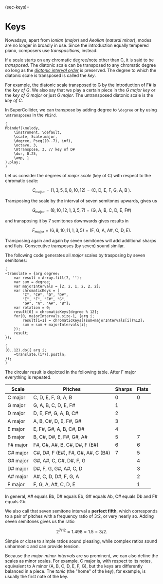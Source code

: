 (sec-keys)=
# Keys

Nowadays, apart from *Ionian* (*major*) and *Aeolian* (*natural minor*), modes are no longer in broadly in use.
Since the introduction equally tempered piano, composers use *transpositions*, instead.

If a scale starts on any chromatic degree/note other than C, it is said to be *transposed*.
The diatonic scale can be transposed to any chromatic degree so long as the *[diatonic interval order](sec-diatonic-scale)* is preserved.
The degree to which the diatonic scale is transposed is called the *key*.

For example, the diatonic scale transposed to G by the introduction of F# is the *key of G*.
We also say that we play a certain piece in the *G major key* or the *key of G major* or just *G major*.
The untransposed diatonic scale is the *key of C*.

In SuperCollider, we can transpose by adding degree to ``\degree`` or by using ``\mtransposes`` in the ``Pbind``.

```isc
(
Pbindef(\melody,
    \instrument, \default,
    \scale, Scale.major,
    \degree, Pseq((0..7), inf),
    \octave, 3,
    \mtranspose, 3, // key of D#
    \dur, 0.25,
    \amp, 1
).play;
)
```

Let us consider the degrees of *major scale* (key of C) with respect to the chromatic scale:

$$C_\text{major} = (1, 3, 5, 6, 8, 10, 12) = (\text{C, D, E, F, G, A, B }).$$

Transposing the scale by the interval of seven semitones upwards, gives us

$$G_\text{major} = (8, 10, 12, 1, 3, 5, 7) = (\text{G, A, B, C, D, E, F#})$$

and transposing it by 7 semitones downwards gives results in

$$F_\text{major} = (6, 8, 10, 11, 1, 3, 5) = (\text{F, G, A, A#, C, D, E}).$$

Transposing again and again by seven semitones will add additional sharps and flats.
Consecutive transposes (by seven) sound similar.

The following code generates all *major* scales by trasposing by seven semitones:

```isc
(
~translate = {arg degree;
    var result = Array.fill(7, '');
    var sum = degree;
    var majorIntervals = [2, 2, 1, 2, 2, 2];
    var chromaticKeys = [
        "C", "C#", "D", "D#", 
        "E", "F", "F#", "G", 
        "G#", "A", "A#", "B"];
    var rotation = 0;
    result[0] = chromaticKeys[degree % 12];
    for(0, majorIntervals.size-1, {arg i;
        result[i+1] = chromaticKeys[(sum+majorIntervals[i])%12];
        sum = sum + majorIntervals[i];
    });
    result;
});

(
(0..12).do({ arg i;
	~translate.(i*7).postln;
});
)
```

The circular result is depicted in the following table.
After F major everything is repeated.

| Scale         | Pitches                            | Sharps | Flats  |
| ------------- | ---------------------------------- | ------ | ------ |
| C major       | C, D, E, F, G, A, B                | 0      | 0      |
| G major       | G, A, B, C, D, E, F#               | 1      |        |
| D major       | D, E, F#, G, A, B, C#              | 2      |        |
| A major       | A, B, C#, D, E, F#, G#             | 3      |        |
| E major       | E, F#, G#, A, B, C#, D#            | 4      |        |
| B major       | B, C#, D#, E, F#, G#, A#           | 5      | 7      |
| F# major      | F#, G#, A#, B, C#, D#, F (E#)      | 6      | 6      |
| C# major      | C#, D#, F (E#), F#, G#, A#, C (B#) | 7      | 5      |
| G# major      | G#, A#, C, C#, D#, F, G            |        | 4      |
| D# major      | D#, F, G, G#, A#, C, D             |        | 3      |
| A# major      | A#, C, D, D#, F, G, A              |        | 2      |
| F major       | F, G, A, A#, C, D, E               |        | 1      |

In general, A# equals Bb, D# equals Eb, G# equals Ab, C# equals Db and F# equals Gb.

We also call that seven semitone interval a **perfect fifth**, which corresponds to a pair of pitches with a frequency ratio of 3:2, or very nearly so.
Adding seven semitones gives us the ratio 

$$2^{7/12} \approx 1.498 \approx 1.5 = 3/2.$$

Simple or close to simple ratios sound pleasing, while complex ratios sound unharmonic and can provide tension.

Because the *major-minor-intervals* are so prominent, we can also define the scales as minor scales.
For example, C major is, with respect to its notes, equivalent to A minor (A, B, C, D, E, F, G), but the keys are differently balanced in a piece.
The *tonic* (the "home" of the key), for example, is usually the first note of the key.
